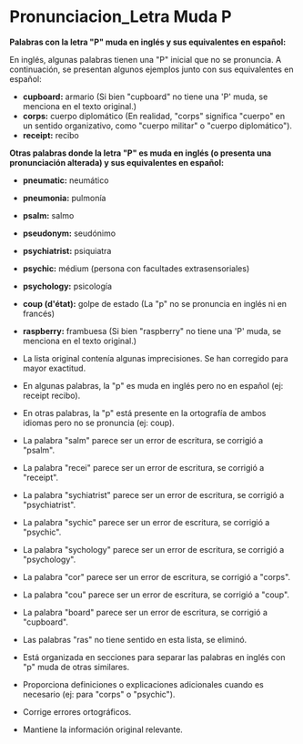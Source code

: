 # Pronunciacion_Letra Muda P



**Palabras con la letra "P" muda en inglés y sus equivalentes en español:**

En inglés, algunas palabras tienen una "P" inicial que no se pronuncia. A continuación, se presentan algunos ejemplos junto con sus equivalentes en español:

*   **cupboard:** armario (Si bien "cupboard" no tiene una 'P' muda, se menciona en el texto original.)
*   **corps:** cuerpo diplomático (En realidad, "corps" significa "cuerpo" en un sentido organizativo, como "cuerpo militar" o "cuerpo diplomático").
*   **receipt:** recibo

**Otras palabras donde la letra "P" es muda en inglés (o presenta una pronunciación alterada) y sus equivalentes en español:**

*   **pneumatic:** neumático
*   **pneumonia:** pulmonía
*   **psalm:** salmo
*   **pseudonym:** seudónimo
*   **psychiatrist:** psiquiatra
*   **psychic:** médium (persona con facultades extrasensoriales)
*   **psychology:** psicología
*   **coup (d'état):** golpe de estado (La "p" no se pronuncia en inglés ni en francés)
*   **raspberry:** frambuesa (Si bien "raspberry" no tiene una 'P' muda, se menciona en el texto original.)



*   La lista original contenía algunas imprecisiones. Se han corregido para mayor exactitud.
*   En algunas palabras, la "p" es muda en inglés pero no en español (ej: receipt recibo).
*   En otras palabras, la "p" está presente en la ortografía de ambos idiomas pero no se pronuncia (ej: coup).
*   La palabra "salm" parece ser un error de escritura, se corrigió a "psalm".
*  La palabra "recei" parece ser un error de escritura, se corrigió a "receipt".
*  La palabra "sychiatrist" parece ser un error de escritura, se corrigió a "psychiatrist".
*  La palabra "sychic" parece ser un error de escritura, se corrigió a "psychic".
*  La palabra "sychology" parece ser un error de escritura, se corrigió a "psychology".
*  La palabra "cor" parece ser un error de escritura, se corrigió a "corps".
*  La palabra "cou" parece ser un error de escritura, se corrigió a "coup".
*  La palabra "board" parece ser un error de escritura, se corrigió a "cupboard".
*   Las palabras "ras" no tiene sentido en esta lista, se eliminó.



*   Está organizada en secciones para separar las palabras en inglés con "p" muda de otras similares.
*   Proporciona definiciones o explicaciones adicionales cuando es necesario (ej: para "corps" o "psychic").
*   Corrige errores ortográficos.
*   Mantiene la información original relevante.